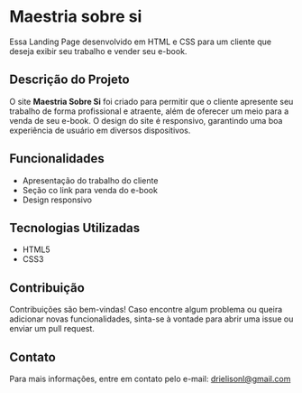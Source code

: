 # Maestria sobre si

Essa Landing Page desenvolvido em HTML e CSS para um cliente que deseja exibir seu trabalho e vender seu e-book.

## Descrição do Projeto

O site **Maestria Sobre Si** foi criado para permitir que o cliente apresente seu trabalho de forma profissional e atraente, além de oferecer um meio para a venda de seu e-book. O design do site é responsivo, garantindo uma boa experiência de usuário em diversos dispositivos.

## Funcionalidades

- Apresentação do trabalho do cliente
- Seção co link para venda do e-book
- Design responsivo

## Tecnologias Utilizadas

- HTML5
- CSS3

## Contribuição

Contribuições são bem-vindas! Caso encontre algum problema ou queira adicionar novas funcionalidades, sinta-se à vontade para abrir uma issue ou enviar um pull request.

## Contato

Para mais informações, entre em contato pelo e-mail: [drielisonl@gmail.com](mailto:drielisonl@gmail.com)
